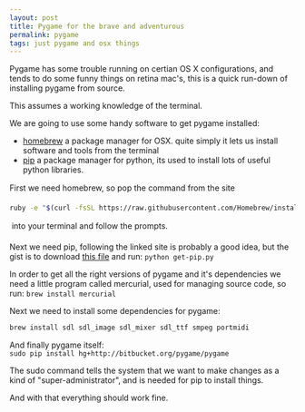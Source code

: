 ```yaml
---
layout: post
title: Pygame for the brave and adventurous
permalink: pygame
tags: just pygame and osx things
---
```

Pygame has some trouble running on certian OS X configurations, and tends to do some funny things on retina mac's, this is a quick run-down of installing pygame from source.

This assumes a working knowledge of the terminal.

We are going to use some handy software to get pygame installed:

- [homebrew](http://brew.sh/) a package manager for OSX. quite simply it lets us install software and tools from the terminal
- [pip](http://pip.readthedocs.org/en/latest/installing.html) a package manager for python, its used to install lots of useful python libraries.

First we need homebrew, so pop the command from the site &#151; 

```bash
ruby -e "$(curl -fsSL https://raw.githubusercontent.com/Homebrew/install/master/install)"
```
&#151; into your terminal and follow the prompts.

Next we need pip, following the linked site is probably a good idea, but the gist is to download [this file](https://bootstrap.pypa.io/get-pip.py) and run: `python get-pip.py`

In order to get all the right versions of pygame and it's dependencies we need a little program called mercurial, used for managing source code, so run: `brew install mercurial`

Next we need to install some dependencies for pygame:  

```bash
brew install sdl sdl_image sdl_mixer sdl_ttf smpeg portmidi
```

And finally pygame itself:  
```sudo pip install hg+http://bitbucket.org/pygame/pygame```

The sudo command tells the system that we want to make changes as a kind of "super-administrator", and is needed for pip to install things.

And with that everything should work fine.
